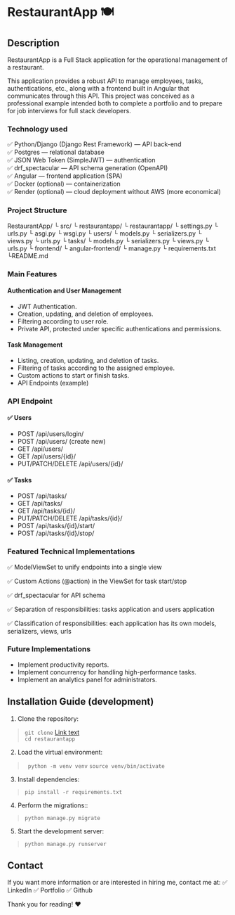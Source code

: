 # RestaurantApp 🍽

## Description

RestaurantApp is a Full Stack application for the operational management of a restaurant.

This application provides a robust API to manage employees, tasks, authentications, etc., along with a frontend built in Angular that communicates through this API.
This project was conceived as a professional example intended both to complete a portfolio and to prepare for job interviews for full stack developers.

### Technology used

✅ Python/Django (Django Rest Framework) — API back-end <br>
✅ Postgres — relational database <br>
✅ JSON Web Token (SimpleJWT) — authentication <br>
✅ drf_spectacular — API schema generation (OpenAPI) <br>
✅ Angular — frontend application (SPA) <br>
✅ Docker (optional) — containerization <br>
✅ Render (optional) — cloud deployment without AWS (more economical) <br>

### Project Structure

RestaurantApp/
 └ src/
    └ restaurantapp/
       └ restaurantapp/
          └ settings.py
          └ urls.py
          └ asgi.py
          └ wsgi.py
       └ users/
          └ models.py
          └ serializers.py
          └ views.py
          └ urls.py
       └ tasks/
          └ models.py
          └ serializers.py
          └ views.py
          └ urls.py
 └ frontend/
    └ angular-frontend/
 └ manage.py
 └ requirements.txt
 └README.md

### Main Features

#### Authentication and User Management

* JWT Authentication.
* Creation, updating, and deletion of employees.
* Filtering according to user role.
* Private API, protected under specific authentications and permissions.

#### Task Management

* Listing, creation, updating, and deletion of tasks.
* Filtering of tasks according to the assigned employee.
* Custom actions to start or finish tasks.
* API Endpoints (example)

### API Endpoint

#### ✅ Users

* POST /api/users/login/
* POST /api/users/ (create new)
* GET /api/users/
* GET /api/users/{id}/
* PUT/PATCH/DELETE /api/users/{id}/

#### ✅ Tasks

* POST /api/tasks/
* GET /api/tasks/
* GET /api/tasks/{id}/
* PUT/PATCH/DELETE /api/tasks/{id}/
* POST /api/tasks/{id}/start/
* POST /api/tasks/{id}/stop/

### Featured Technical Implementations

✅ ModelViewSet to unify endpoints into a single view  

✅ Custom Actions (@action) in the ViewSet for task start/stop  

✅ drf_spectacular for API schema  

✅ Separation of responsibilities: tasks application and users application  

✅ Classification of responsibilities: each application has its own models, serializers, views, urls  


### Future Implementations

* Implement productivity reports.
* Implement concurrency for handling high-performance tasks.
* Implement an analytics panel for administrators.

## Installation Guide (development)

1. Clone the repository:

> `git clone` [Link text](https://github.com/your-user/restaurantapp.git) <br>
> `cd restaurantapp`

2. Load the virtual environment:
> ` python -m venv venv`
> `source venv/bin/activate`

3. Install dependencies:
 > `pip install -r requirements.txt`

4. Perform the migrations::
 > `python manage.py migrate`

5. Start the development server:

 > `python manage.py runserver`

## Contact

If you want more information or are interested in hiring me, contact me at:
✅ LinkedIn
✅ Portfolio
✅ Github

Thank you for reading! ❤️
